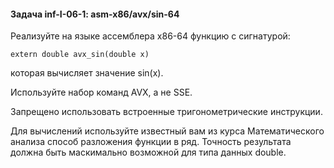 #### Задача inf-I-06-1: asm-x86/avx/sin-64
Реализуйте на языке ассемблера x86-64 функцию с сигнатурой:

```
extern double avx_sin(double x)
```
которая вычисляет значение sin(x).

Используйте набор команд AVX, а не SSE.

Запрещено использовать встроенные тригонометрические инструкции.

Для вычислений используйте известный вам из курса Математического анализа способ разложения функции в ряд. Точность результата должна быть маскимально возможной для типа данных double.


